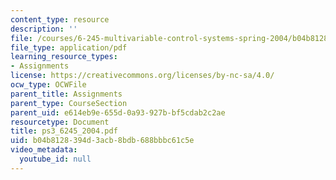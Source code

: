 ```yaml
---
content_type: resource
description: ''
file: /courses/6-245-multivariable-control-systems-spring-2004/b04b8128394d3acb8bdb688bbbc61c5e_ps3_6245_2004.pdf
file_type: application/pdf
learning_resource_types:
- Assignments
license: https://creativecommons.org/licenses/by-nc-sa/4.0/
ocw_type: OCWFile
parent_title: Assignments
parent_type: CourseSection
parent_uid: e614eb9e-655d-0a93-927b-bf5cdab2c2ae
resourcetype: Document
title: ps3_6245_2004.pdf
uid: b04b8128-394d-3acb-8bdb-688bbbc61c5e
video_metadata:
  youtube_id: null
---
```

